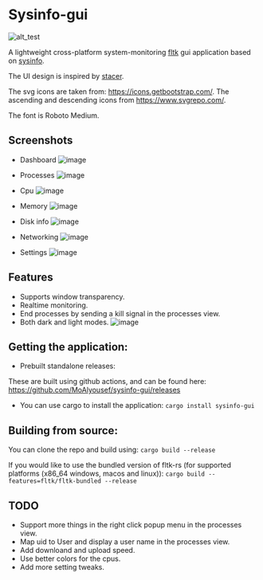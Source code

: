 # Sysinfo-gui

![alt_test](https://github.com/MoAlyousef/sysinfo-gui/raw/main/assets/icon.png)

A lightweight cross-platform system-monitoring [fltk](https://github.com/fltk-rs/fltk-rs) gui application based on [sysinfo](https://github.com/GuillaumeGomez/sysinfo).

The UI design is inspired by [stacer](https://github.com/oguzhaninan/Stacer).

The svg icons are taken from: https://icons.getbootstrap.com/. The ascending and descending icons from https://www.svgrepo.com/.

The font is Roboto Medium.

## Screenshots

- Dashboard
![image](https://user-images.githubusercontent.com/37966791/209539808-dba1412c-a38f-4fdd-b143-9d991d1e4e49.png)

- Processes
![image](https://user-images.githubusercontent.com/37966791/209539668-3dcc559b-d9ad-47f3-9055-c2216e29fac5.png)

- Cpu
![image](https://user-images.githubusercontent.com/37966791/209539860-8d28adf5-13de-4a0b-8600-fbeed6be95bc.png)

- Memory
![image](https://user-images.githubusercontent.com/37966791/209539910-845c082b-6e0b-4467-b00e-167fe15fa010.png)

- Disk info
![image](https://user-images.githubusercontent.com/37966791/209539970-521037b9-6fd1-495f-a92f-c42daeb56d70.png)

- Networking
![image](https://user-images.githubusercontent.com/37966791/209540014-1421639c-6430-490a-9c75-74c40228717f.png)

- Settings
![image](https://user-images.githubusercontent.com/37966791/209540135-5a390e60-849c-4b93-b05a-a411924642e2.png)

## Features
- Supports window transparency.
- Realtime monitoring.
- End processes by sending a kill signal in the processes view.
- Both dark and light modes.
![image](https://user-images.githubusercontent.com/37966791/209540190-4fd60269-34ad-4775-85f2-3b64be5763f1.png)

## Getting the application:

- Prebuilt standalone releases:

These are built using github actions, and can be found here:
https://github.com/MoAlyousef/sysinfo-gui/releases

- You can use cargo to install the application:
`cargo install sysinfo-gui`

## Building from source:

You can clone the repo and build using:
`cargo build --release`

If you would like to use the bundled version of fltk-rs (for supported platforms (x86_64 windows, macos and linux)):
`cargo build --features=fltk/fltk-bundled --release`

## TODO
- Support more things in the right click popup menu in the processes view.
- Map uid to User and display a user name in the processes view.
- Add downloand and upload speed.
- Use better colors for the cpus. 
- Add more setting tweaks.
